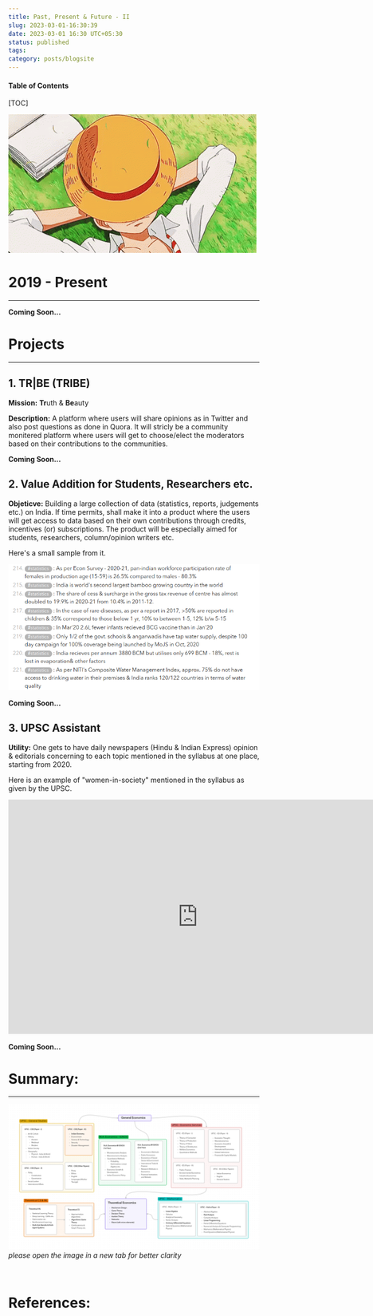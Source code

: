 ```yaml
---
title: Past, Present & Future - II
slug: 2023-03-01-16:30:39
date: 2023-03-01 16:30 UTC+05:30
status: published
tags: 
category: posts/blogsite
---
```


<h4>Table of Contents</h4>
[TOC]


![](/images/tenor.gif)

# 2019 - Present 
---
**Coming Soon...**


# Projects
---

## 1. TR|BE (TRIBE)

**Mission:** **Tr**uth & **Be**auty

**Description:** A platform where users will share opinions as in Twitter and also post questions as done in Quora. It will stricly be a community monitered platform where users will get to choose/elect the moderators based on their contributions to the communities. 

**Coming Soon...**


## 2. Value Addition for Students, Researchers etc.

**Objeticve:** Building a large collection of data (statistics, reports, judgements etc.) on India. 
If time permits, shall make it into a product where the users will get access to data based on their own contributions through credits, incentives (or) subscriptions. The product will be especially aimed for students, researchers, column/opinion writers etc.

Here's a small sample from it.

![](/images/UPSC-CA%20Statistics.png)


**Coming Soon...**

## 3. UPSC Assistant

**Utility:** One gets to have daily newspapers (Hindu & Indian Express) opinion & editorials concerning to each topic mentioned in the syllabus at one place, starting from 2020. 

Here is an example of "women-in-society" mentioned in the syllabus as given by the UPSC.

<iframe width="760" height="470" src="https://www.inoreader.com/stream/user/1004571846/tag/women-in-society/view/html?cs=m" frameborder="0" tabindex="-1"></iframe>

**Coming Soon...**


# Summary:
---

<p>
<img src="/images/2019%20-%20Present.png"></img>
<em>please open the image in a new tab for better clarity</em>
</p><br>


# References: